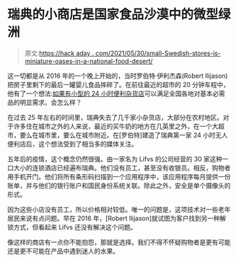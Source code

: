 # 瑞典的小商店是国家食品沙漠中的微型绿洲

> 原文:[https://hack aday . com/2021/05/30/small-Swedish-stores-is-miniature-oases-in-a-national-food-desert/](https://hackaday.com/2021/05/30/small-swedish-stores-are-miniature-oases-in-a-national-food-desert/)

这一切都是从 2016 年的一个晚上开始的，当时罗伯特·伊利杰森(Robert Ilijason)把房子里剩下的最后一罐婴儿食品摔碎了。在前往最近的超市的 20 分钟车程中，他有了一个想法:[如果有小型的 24 小时便利杂货店](https://phys.org/news/2016-02-sweden-1st-unmanned-food.html)可以满足全国各地对基本必需品的明显需求，会怎么样？

在过去 25 年左右的时间里，瑞典失去了几千家小杂货店，大部分在农村地区。对于许多住在城市之外的人来说，最近的买牛奶的地方在几英里之外，在一个大超市，要么在城市里，要么在城市附近。在[罗伯特]建造了瑞典第一家 24 小时无人便利店后，这个想法受到了相当多的媒体关注。

五年后的疫情，这个概念仍然很强。由一家名为 Lifvs 的公司经营的 30 家这种一口大小的连锁酒店已经遍布瑞典。他们没有员工，甚至没有收银员。相反，购物者用手机开门。他们将所有条形码扫描到一个应用程序中，该应用程序每月提供一份账单，并与他们的银行账户和国民身份系统关联。除此之外，安全是单个摄像头的形式。

因为这些小店没有员工，所以价格相对较低。唯一的问题是，这项技术对一些老年居民来说有点问题。早在 2016 年，[Robert Ilijason]就试图为客户找到另一种解锁方式，但看起来 Lifvs 还没有解决这个问题。

像这样的商店有一点你不能抱怨，那就是选择。我们不得不怀疑购物者是更有可能还是更不可能在产品中遇到迷人的水果。